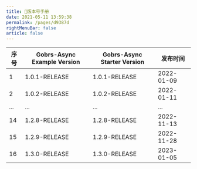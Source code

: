 ```yaml
---
title: 🧅版本号手册
date: 2021-05-11 13:59:38
permalink: /pages/d9387d
rightMenuBar: false
article: false
---
```





|   序号   | Gobrs-Async Example Version | Gobrs-Async Starter Version | 发布时间   |
| ---- | ---------------------- | ----------------------- | ---------- |
| 1    | 1.0.1-RELEASE             | 1.0.1-RELEASE           | 2022-01-09 |
| 2    |   1.0.2-RELEASE         |1.0.2-RELEASE           | 2022-01-11 |
|...|...|...|...|
| 14    |   1.2.8-RELEASE         | 1.2.8-RELEASE           | 2022-11-13 |
| 15    |   1.2.9-RELEASE         | 1.2.9-RELEASE           | 2022-11-28 |
| 16    |   1.3.0-RELEASE         | 1.3.0-RELEASE           | 2023-01-05 |
